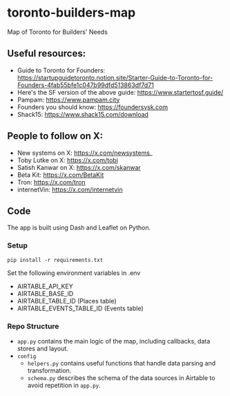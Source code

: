 # toronto-builders-map
Map of Toronto for Builders' Needs

## Useful resources:
* Guide to Toronto for Founders: https://startupguidetoronto.notion.site/Starter-Guide-to-Toronto-for-Founders-4fab55bfe1c047b99dfd513863df7d71
* Here's the SF version of the above guide: https://www.startertosf.guide/
* Pampam: https://www.pampam.city
* Founders you should know: https://foundersysk.com
* Shack15: https://www.shack15.com/download

## People to follow on X:
* New systems on X: https://x.com/newsystems_
* Toby Lutke on X: https://x.com/tobi
* Satish Kanwar on X: https://x.com/skanwar
* Beta Kit: https://x.com/BetaKit
* Tron: https://x.com/tron
* internetVin: https://x.com/internetvin

## Code

The app is built using Dash and Leaflet on Python.

### Setup

`pip install -r requirements.txt`

Set the following environment variables in .env

- AIRTABLE_API_KEY
- AIRTABLE_BASE_ID
- AIRTABLE_TABLE_ID (Places table)
- AIRTABLE_EVENTS_TABLE_ID (Events table)

### Repo Structure

- `app.py` contains the main logic of the map, including callbacks, data stores and layout.
- `config`
  - `helpers.py` contains useful functions that handle data parsing and transformation.
  - `schema.py` describes the schema of the data sources in Airtable to avoid repetition in `app.py`.